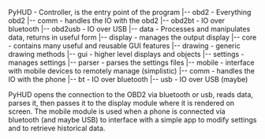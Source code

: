 PyHUD - Controller, is the entry point of the program
  |-- obd2 - Everything obd2
    |-- comm - handles the IO with the obd2
      |-- obd2bt - IO over bluetooth
      |-- obd2usb - IO over USB
    |-- data - Processes and manipulates data, returns in useful form
  |-- display - manages the output display
    |-- core - contains many useful and reusable GUI features
      |-- drawing - generic drawing methods
    |-- gui - higher level displays and objects
  |-- settings - manages settings
    |-- parser - parses the settings files
  |-- mobile - interface with mobile devices to remotely manage (simplistic)
    |-- comm - handles the IO with the phone
      |-- bt - IO over bluetooth
      |-- usb - IO over USB (maybe)


PyHUD opens the connection to the OBD2 via bluetooth or usb, reads data, parses
it, then passes it to the display module where it is rendered on screen.  The
mobile module is used when a phone is connected via bluetooth (and maybe USB) to
interface with a simple app to modify settings and to retrieve historical data.
